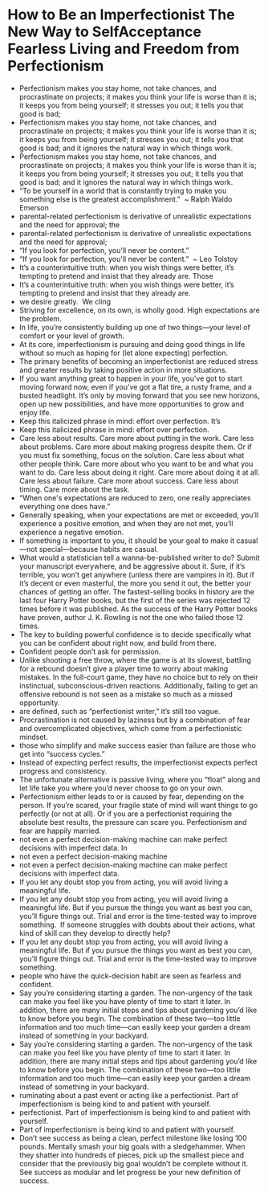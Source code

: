 # How to Be an Imperfectionist The New Way to SelfAcceptance Fearless Living and Freedom from Perfectionism
- Perfectionism makes you stay home, not take chances, and procrastinate on projects; it makes you think your life is worse than it is; it keeps you from being yourself; it stresses you out; it tells you that good is bad;
- Perfectionism makes you stay home, not take chances, and procrastinate on projects; it makes you think your life is worse than it is; it keeps you from being yourself; it stresses you out; it tells you that good is bad; and it ignores the natural way in which things work.
- Perfectionism makes you stay home, not take chances, and procrastinate on projects; it makes you think your life is worse than it is; it keeps you from being yourself; it stresses you out; it tells you that good is bad; and it ignores the natural way in which things work.
- “To be yourself in a world that is constantly trying to make you something else is the greatest accomplishment.”  ~ Ralph Waldo Emerson
- parental-related perfectionism is derivative of unrealistic expectations and the need for approval; the
- parental-related perfectionism is derivative of unrealistic expectations and the need for approval;
- “If you look for perfection, you'll never be content.”
- “If you look for perfection, you'll never be content.”  ~ Leo Tolstoy
- It’s a counterintuitive truth: when you wish things were better, it’s tempting to pretend and insist that they already are. Those
- It’s a counterintuitive truth: when you wish things were better, it’s tempting to pretend and insist that they already are.
- we desire greatly.  We cling
- Striving for excellence, on its own, is wholly good. High expectations are the problem.
- In life, you’re consistently building up one of two things—your level of comfort or your level of growth.
- At its core, imperfectionism is pursuing and doing good things in life without so much as hoping for (let alone expecting) perfection.
- The primary benefits of becoming an imperfectionist are reduced stress and greater results by taking positive action in more situations.
- If you want anything great to happen in your life, you’ve got to start moving forward now, even if you’ve got a flat tire, a rusty frame, and a busted headlight. It’s only by moving forward that you see new horizons, open up new possibilities, and have more opportunities to grow and enjoy life.
- Keep this italicized phrase in mind: effort over perfection. It’s
- Keep this italicized phrase in mind: effort over perfection.
- Care less about results. Care more about putting in the work. Care less about problems. Care more about making progress despite them. Or if you must fix something, focus on the solution. Care less about what other people think. Care more about who you want to be and what you want to do. Care less about doing it right. Care more about doing it at all. Care less about failure. Care more about success. Care less about timing. Care more about the task.
- “When one's expectations are reduced to zero, one really appreciates everything one does have.”
- Generally speaking, when your expectations are met or exceeded, you’ll experience a positive emotion, and when they are not met, you’ll experience a negative emotion.
- If something is important to you, it should be your goal to make it casual—not special—because habits are casual.
- What would a statistician tell a wanna-be-published writer to do? Submit your manuscript everywhere, and be aggressive about it. Sure, if it’s terrible, you won’t get anywhere (unless there are vampires in it). But if it’s decent or even masterful, the more you send it out, the better your chances of getting an offer. The fastest-selling books in history are the last four Harry Potter books, but the first of the series was rejected 12 times before it was published. As the success of the Harry Potter books have proven, author J. K. Rowling is not the one who failed those 12 times.
- The key to building powerful confidence is to decide specifically what you can be confident about right now, and build from there.
- Confident people don’t ask for permission.
- Unlike shooting a free throw, where the game is at its slowest, battling for a rebound doesn’t give a player time to worry about making mistakes. In the full-court game, they have no choice but to rely on their instinctual, subconscious-driven reactions. Additionally, failing to get an offensive rebound is not seen as a mistake so much as a missed opportunity.
- are defined, such as “perfectionist writer,” it’s still too vague.
- Procrastination is not caused by laziness but by a combination of fear and overcomplicated objectives, which come from a perfectionistic mindset.
- those who simplify and make success easier than failure are those who get into “success cycles.”
- Instead of expecting perfect results, the imperfectionist expects perfect progress and consistency.
- The unfortunate alternative is passive living, where you “float” along and let life take you where you’d never choose to go on your own.
- Perfectionism either leads to or is caused by fear, depending on the person. If you’re scared, your fragile state of mind will want things to go perfectly (or not at all). Or if you are a perfectionist requiring the absolute best results, the pressure can scare you. Perfectionism and fear are happily married.
- not even a perfect decision-making machine can make perfect decisions with imperfect data. In
- not even a perfect decision-making machine
- not even a perfect decision-making machine can make perfect decisions with imperfect data.
- If you let any doubt stop you from acting, you will avoid living a meaningful life.
- If you let any doubt stop you from acting, you will avoid living a meaningful life. But if you pursue the things you want as best you can, you’ll figure things out. Trial and error is the time-tested way to improve something.  If someone struggles with doubts about their actions, what kind of skill can they develop to directly help?
- If you let any doubt stop you from acting, you will avoid living a meaningful life. But if you pursue the things you want as best you can, you’ll figure things out. Trial and error is the time-tested way to improve something.
- people who have the quick-decision habit are seen as fearless and confident.
- Say you’re considering starting a garden. The non-urgency of the task can make you feel like you have plenty of time to start it later. In addition, there are many initial steps and tips about gardening you’d like to know before you begin. The combination of these two—too little information and too much time—can easily keep your garden a dream instead of something in your backyard.
- Say you’re considering starting a garden. The non-urgency of the task can make you feel like you have plenty of time to start it later. In addition, there are many initial steps and tips about gardening you’d like to know before you begin. The combination of these two—too little information and too much time—can easily keep your garden a dream instead of something in your backyard.
- ruminating about a past event or acting like a perfectionist. Part of imperfectionism is being kind to and patient with yourself.
- perfectionist. Part of imperfectionism is being kind to and patient with yourself.
- Part of imperfectionism is being kind to and patient with yourself.
- Don’t see success as being a clean, perfect milestone like losing 100 pounds. Mentally smash your big goals with a sledgehammer. When they shatter into hundreds of pieces, pick up the smallest piece and consider that the previously big goal wouldn’t be complete without it. See success as modular and let progress be your new definition of success.
